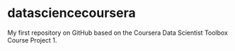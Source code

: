 # datasciencecoursera
My first repository on GitHub based on the Coursera Data Scientist Toolbox Course Project 1.
